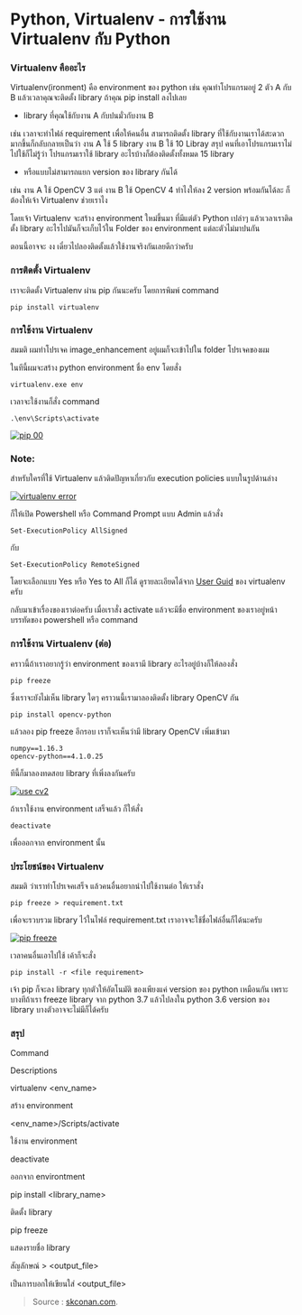 
Python, Virtualenv - การใช้งาน Virtualenv กับ Python
===
### Virtualenv คืออะไร

Virtualenv(ironment) คือ environment ของ python เช่น คุณทำโปรแกรมอยู่ 2 ตัว A กับ B แล้วเวลาคุณจะติดตั้ง library ถ้าคุณ pip install ลงไปเลย

-   library ที่คุณใช้กับงาน A กับปนมั่วกับงาน B

เช่น เวลาจะทำไฟล์ requirement เพื่อให้คนอื่น สามารถติดตั้ง library ที่ใช้กับงานเราได้สะดวกมากขึ้นก็กลับกลายเป็นว่า งาน A ใช้ 5 library งาน B ใช้ 10 Libray สรุป คนที่เอาโปรแกรมเราไม่ไปใช้ก็ไม่รู้ว่า โปรแกรมเราใช้ library อะไรบ้างก็ต้องติดตั้งทั้งหมด 15 library

-   หรือแบบไม่สามารถแยก version ของ library กันได้

เช่น งาน A ใช้ OpenCV 3 แต่ งาน B ใช้ OpenCV 4 ทำไงให้ลง 2 version พร้อมกันได้ละ ก็ต้องให้เจ้า Virtualenv ช่วยเราไง

โดยเจ้า Virtualenv จะสร้าง environment ใหม่ขึ้นมา ที่มีแต่ตัว Python เปล่าๆ แล้วเวลาเราติดตั้ง library อะไรไปมันก็จะเก็บไว้ใน Folder ของ environment แต่ละตัวไม่มาปนกัน

ตอนนี้อาจจะ งง เดี๋ยวไปลองติดตั้งแล้วใช้งานจริงกันเลยดีกว่าครับ

  

### การติดตั้ง Virtualenv

เราจะติดตั้ง Virtualenv ผ่าน pip กันนะครับ โดยการพิมพ์ command

```shell
pip install virtualenv
```

  

### การใช้งาน Virtualenv

สมมติ ผมทำโปรเจค image_enhancement อยู่ผมก็จะเข้าไปใน folder โปรเจคของผม

ในทีนี้ผมจะสร้าง python environment ชื่อ env โดยสั่ง

```shell
virtualenv.exe env
```

  

เวลาจะใช้งานก็สั่ง command

```shell
.\env\Scripts\activate
```

  
[![pip 00](https://www.skconan.com/static/4532781f8248da2f308149f100b825e7/fb8a0/pip-00.png)](https://www.skconan.com/static/4532781f8248da2f308149f100b825e7/e1a0c/pip-00.png)  

### Note:

สำหรับใครที่ใช้ Virtualenv แล้วติดปัญหาเกี่ยวกับ execution policies แบบในรูปด้านล่าง

[![virtualenv error](https://www.skconan.com/static/83dcaa6797ca6992755add5f6e4baf32/fb8a0/virtualenv-error.png)](https://www.skconan.com/static/83dcaa6797ca6992755add5f6e4baf32/e1a0c/virtualenv-error.png)  

ก็ให้เปิด Powershell หรือ Command Prompt แบบ Admin แล้วสั่ง

```shell
Set-ExecutionPolicy AllSigned
```

  
กับ

```shell
Set-ExecutionPolicy RemoteSigned
```

โดยจะเลือกแบบ Yes หรือ Yes to All ก็ได้ ดูรายละเอียดได้จาก  [User Guid](https://virtualenv.pypa.io/en/stable/userguide/)  ของ virtualenv ครับ

กลับมาเข้าเรื่องของเราต่อครับ เมื่อเราสั่ง activate แล้วจะมีชื่อ environment ของเราอยู่หน้าบรรทัดของ powershell หรือ command

  

### การใช้งาน Virtualenv (ต่อ)

คราวนี้ถ้าเราอยากรู้ว่า environment ของเรามี library อะไรอยู่บ้างก็ให้ลองสั่ง

```shell
pip freeze
```

  

ซึ่งเราจะยังไม่เห็น library ใดๆ คราวนนี้เรามาลองติดตั้ง library OpenCV กัน

```shell
pip install opencv-python
```

  

แล้วลอง pip freeze อีกรอบ เราก็จะเห็นว่ามี library OpenCV เพิ่มเข้ามา

```shell
numpy==1.16.3
opencv-python==4.1.0.25
```

  

ทีนี้ก็มาลองทดสอบ library ที่เพิ่งลงกันครับ

[![use cv2](https://www.skconan.com/static/98028e7c1d764ae8e4cb5f48fac51861/fb8a0/use-cv2.png)](https://www.skconan.com/static/98028e7c1d764ae8e4cb5f48fac51861/e1a0c/use-cv2.png)  

ถ้าเราใช้งาน environment เสร็จแล้ว ก็ให้สั่ง

```shell
deactivate
```

  

เพื่อออกจาก environment นั้น

  

### ประโยชน์ของ Virtualenv

สมมติ ว่าเราทำโปรเจคเสร็จ แล้วคนอื่นอยากนำไปใช้งานต่อ ให้เราสั่ง

```shell
pip freeze > requirement.txt
```

  

เพื่อจะรวบรวม library ไว้ในไฟล์ requirement.txt เราอาจจะใช้ชื่อไฟล์อื่นก็ได้นะครับ

[![pip freeze](https://www.skconan.com/static/1793746c981b2c1dc6cce89125108a35/fb8a0/pip-freeze.png)](https://www.skconan.com/static/1793746c981b2c1dc6cce89125108a35/cab54/pip-freeze.png)  

เวลาคนอื่นเอาไปใช้ เค้าก็จะสั่ง

```shell
pip install -r <file requirement>
```

  

เจ้า pip ก็จะลง library ทุกตัวให้อัตโนมัติ ของเพียงแค่ version ของ python เหมือนกัน เพราะ บางทีถ้าเรา freeze library จาก python 3.7 แล้วไปลงใน python 3.6 version ของ library บางตัวอาจจะไม่มีก็ได้ครับ

### สรุป

Command

Descriptions

virtualenv <env_name>

สร้าง environment

<env_name>/Scripts/activate

ใช้งาน environment

deactivate

ออกจาก environtment

pip install <library_name>

ติดตั้ง library

pip freeze

แสดงรายชื่อ library

สัญลักษณ์ > <output_file>

เป็นการบอกให้เขียนใส่ <output_file>


>Source : [skconan.com](https://www.skconan.com/python-virtualenv/?fbclid=IwAR0ZOR242MyfDn-VQucYVdicrAoLuJ25Z_w3z_aI2yvYXx5wbAc_XOwVqpQ).
<!--stackedit_data:
eyJoaXN0b3J5IjpbLTE0NDkzMTE2OTFdfQ==
-->